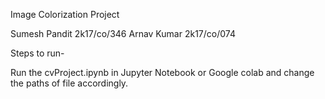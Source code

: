 Image Colorization Project

Sumesh Pandit 2k17/co/346
Arnav Kumar 2k17/co/074

Steps to run-

Run the cvProject.ipynb in Jupyter Notebook or Google colab and change the paths of file accordingly.
